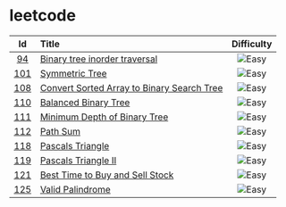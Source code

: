 # leetcode
| Id | Title | Difficulty |
| :--------: | :--------- | :---: |
| [94][0094] | [Binary tree inorder traversal](<./src/94.binary-tree-inorder-traversal.ts>) | ![Easy][Easy] |
| [101][0101] | [Symmetric Tree](<./src/101.symmetric-tree.ts>) | ![Easy][Easy] |
| [108][0108] | [Convert Sorted Array to Binary Search Tree](<./src/108.convert-sorted-array-to-binary-search-tree.ts>) | ![Easy][Easy] |
| [110][0110] | [Balanced Binary Tree](<./src/110.balanced-binary-tree.ts>) | ![Easy][Easy] |
| [111][0111] | [Minimum Depth of Binary Tree](<./src/111.minimum-depth-of-binary-tree.ts>) | ![Easy][Easy] |
| [112][0112] | [Path Sum](<./src/112.path-sum.ts>) | ![Easy][Easy] |
| [118][0118] | [Pascals Triangle](<./src/118.pascals-triangle.ts>) | ![Easy][Easy] |
| [119][0119] | [Pascals Triangle II](<./src/119.pascals-triangle-ii.ts>) | ![Easy][Easy] |
| [121][0121] | [Best Time to Buy and Sell Stock](<./src/121.best-time-to-buy-and-sell-stock.ts>) | ![Easy][Easy] |
| [125][0125] | [Valid Palindrome](<./src/125.valid-palindrome.ts>) | ![Easy][Easy] |

[0094]: https://leetcode.com/problems/binary-tree-inorder-traversal/
[0101]: https://leetcode.com/problems/symmetric-tree/
[0108]: https://leetcode.com/problems/convert-sorted-array-to-binary-search-tree/
[0110]: https://leetcode.com/problems/balanced-binary-tree/
[0111]: https://leetcode.com/problems/minimum-depth-of-binary-tree/
[0112]: https://leetcode.com/problems/path-sum/
[0118]: https://leetcode.com/problems/pascals-triangle/
[0119]: https://leetcode.com/problems/pascals-triangle-ii/
[0121]: https://leetcode.com/problems/best-time-to-buy-and-sell-stock/
[0125]: https://leetcode.com/problems/valid-palindrome/


[Easy]: https://img.shields.io/badge/-Easy-brightgreen
[Medium]: https://img.shields.io/badge/-Medium-orange
[Hard]: https://img.shields.io/badge/-Hard-red